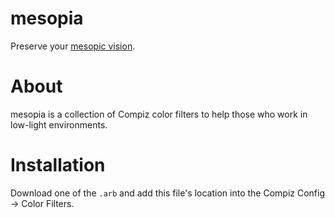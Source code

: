 mesopia
=======

Preserve your [mesopic vision](http://en.wikipedia.org/wiki/Mesopic_vision).

# About
mesopia is a collection of Compiz color filters to help those who work in low-light environments.

# Installation
Download one of the `.arb` and add this file's location into the Compiz Config -> Color Filters.
